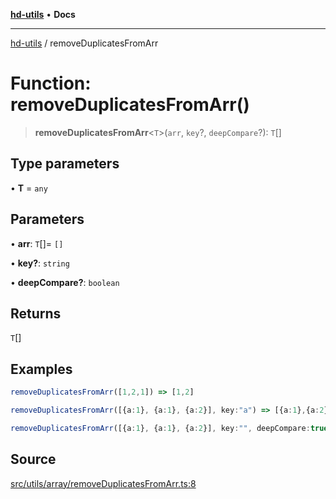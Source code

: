 [**hd-utils**](../README.md) • **Docs**

***

[hd-utils](../globals.md) / removeDuplicatesFromArr

# Function: removeDuplicatesFromArr()

> **removeDuplicatesFromArr**\<`T`\>(`arr`, `key`?, `deepCompare`?): `T`[]

## Type parameters

• **T** = `any`

## Parameters

• **arr**: `T`[]= `[]`

• **key?**: `string`

• **deepCompare?**: `boolean`

## Returns

`T`[]

## Examples

```ts
removeDuplicatesFromArr([1,2,1]) => [1,2]
```

```ts
removeDuplicatesFromArr([{a:1}, {a:1}, {a:2}], key:"a") => [{a:1},{a:2}]
```

```ts
removeDuplicatesFromArr([{a:1}, {a:1}, {a:2}], key:"", deepCompare:true) => [{a:1},{a:2}]
```

## Source

[src/utils/array/removeDuplicatesFromArr.ts:8](https://github.com/AhmadHddad/h-utils/blob/b1dfa95e218c9605f39fc234662ef50e62fadcb8/src/utils/array/removeDuplicatesFromArr.ts#L8)
